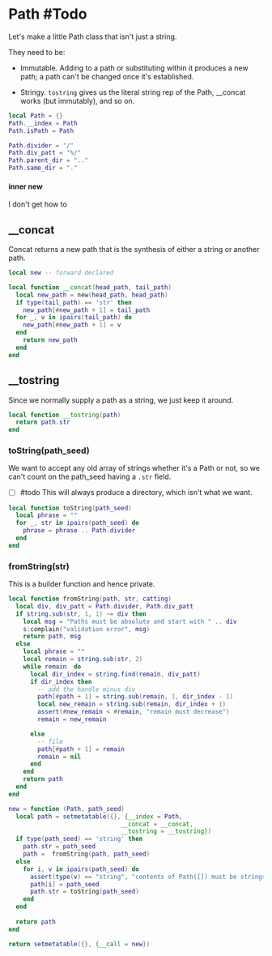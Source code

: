 # Path #Todo

Let's make a little Path class that isn't just a string.


They need to be:


-  Immutable. Adding to a path or substituting within it
   produces a new path; a path can't be changed once it's
   established. 


-  Stringy.  ``tostring`` gives us the literal string rep of
   the Path, __concat works (but immutably), and so on.

```lua
local Path = {}
Path.__index = Path
Path.isPath = Path

Path.divider = "/"
Path.div_patt = "%/"
Path.parent_dir = ".."
Path.same_dir = "."
```
#### inner new

I don't get how to 


## __concat

Concat returns a new path that is the synthesis of either a
string or another path.

```lua
local new -- forward declared

local function __concat(head_path, tail_path)
  local new_path = new(head_path, head_path)
  if type(tail_path) == 'str' then
    new_path[#new_path + 1] = tail_path
  for _, v in ipairs(tail_path) do
    new_path[#new_path + 1] = v
  end
    return new_path
  end
end
```
## __tostring

Since we normally supply a path as a string, we just keep it around.

```lua
local function __tostring(path)
  return path.str
end
```
### toString(path_seed)

We want to accept any old array of strings whether it's a Path or not,
so we can't count on the path_seed having a ``.str`` field.


- [ ] #todo  This will always produce a directory, which isn't what
             we want. 

```lua
local function toString(path_seed)
  local phrase = ""
  for _, str in ipairs(path_seed) do
    phrase = phrase .. Path.divider
  end
end
```
### fromString(str)

This is a builder function and hence private.

```lua
local function fromString(path, str, catting)
  local div, div_patt = Path.divider, Path.div_patt
  if string.sub(str, 1, 1) ~= div then
    local msg = "Paths must be absolute and start with " .. div
    s:complain("validation error", msg)
    return path, msg
  else
    local phrase = ""
    local remain = string.sub(str, 2)
    while remain  do
      local dir_index = string.find(remain, div_patt)
      if dir_index then
        -- add the handle minus div
        path[#path + 1] = string.sub(remain, 1, dir_index - 1)
        local new_remain = string.sub(remain, dir_index + 1)
        assert(#new_remain < #remain, "remain must decrease")
        remain = new_remain

      else
        -- file
        path[#path + 1] = remain
        remain = nil  
      end
    end
    return path
  end
end
```
```lua
new = function (Path, path_seed)
  local path = setmetatable({}, {__index = Path,
                               __concat = __concat,
                               __tostring = __tostring})
  if type(path_seed) == 'string' then
    path.str = path_seed
    path =  fromString(path, path_seed)
  else
    for i, v in ipairs(path_seed) do
      assert(type(v) == "string", "contents of Path([]) must be strings")
      path[i] = path_seed
      path.str = toString(path_seed)
    end
  end
  
  return path
end

return setmetatable({}, {__call = new})
```
